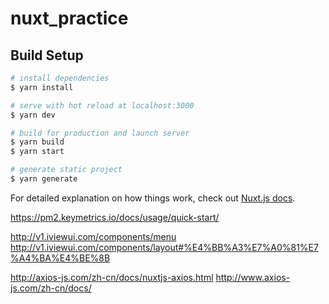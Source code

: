# nuxt_practice

## Build Setup

```bash
# install dependencies
$ yarn install

# serve with hot reload at localhost:3000
$ yarn dev

# build for production and launch server
$ yarn build
$ yarn start

# generate static project
$ yarn generate
```

For detailed explanation on how things work, check out [Nuxt.js docs](https://nuxtjs.org).


<!-- pm2 -->
https://pm2.keymetrics.io/docs/usage/quick-start/

<!-- iview -->
http://v1.iviewui.com/components/menu
http://v1.iviewui.com/components/layout#%E4%BB%A3%E7%A0%81%E7%A4%BA%E4%BE%8B

<!-- @nuxtjs/axios -->
http://axios-js.com/zh-cn/docs/nuxtjs-axios.html
http://www.axios-js.com/zh-cn/docs/